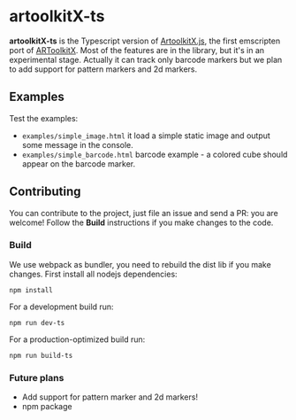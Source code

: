 # artoolkitX-ts
**artoolkitX-ts** is the Typescript version of [ArtoolkitX.js](https://github.com/webarkit/artoolkitX.js), the first emscripten port of [ARToolkitX](https://github.com/artoolkitx/artoolkitx).
Most of the features are in the library, but it's in an experimental stage. Actually it can track only barcode markers but we plan to add support for pattern markers and 2d markers.

## Examples
Test the examples:
- `examples/simple_image.html` it load a simple static image and output some message in the console.
- `examples/simple_barcode.html` barcode example - a colored cube should appear on the barcode marker.

## Contributing
You can contribute to the project, just file an issue and send a PR: you are welcome!
Follow the **Build** instructions if you make changes to the code.

### Build
We use webpack as bundler, you need to rebuild the dist lib if you make changes.
First install all nodejs dependencies:

`npm install`

For a development build run:

`npm run dev-ts`

For a production-optimized build run:

`npm run build-ts`

### Future plans

- Add support for pattern marker and 2d markers!
- npm package
